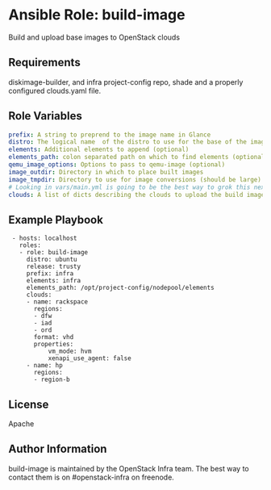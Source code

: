 Ansible Role: build-image
=========================

Build and upload base images to OpenStack clouds

Requirements
------------

diskimage-builder, and infra project-config repo, shade and a properly
configured clouds.yaml file.

Role Variables
--------------

```yaml
prefix: A string to preprend to the image name in Glance
distro: The logical name  of the distro to use for the base of the image
elements: Additional elements to append (optional)
elements_path: colon separated path on which to find elements (optional)
qemu_image_options: Options to pass to qemu-image (optional)
image_outdir: Directory in which to place built images
image_tmpdir: Directory to use for image conversions (should be large)
# Looking in vars/main.yml is going to be the best way to grok this next one
clouds: A list of dicts describing the clouds to upload the build image to.
```

Example Playbook
----------------

     - hosts: localhost
       roles:
       - role: build-image
         distro: ubuntu
         release: trusty
         prefix: infra
         elements: infra
         elements_path: /opt/project-config/nodepool/elements
         clouds:
         - name: rackspace
           regions:
           - dfw
           - iad
           - ord
           format: vhd
           properties:
               vm_mode: hvm
               xenapi_use_agent: false
         - name: hp
           regions:
           - region-b

License
-------

Apache

Author Information
------------------

build-image is maintained by the OpenStack Infra team. The best way to
contact them is on #openstack-infra on freenode.
